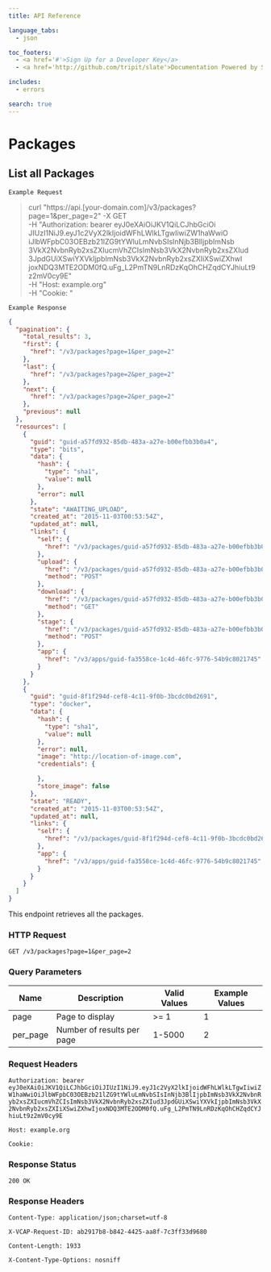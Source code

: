 ```yaml
---
title: API Reference

language_tabs:
  - json

toc_footers:
  - <a href='#'>Sign Up for a Developer Key</a>
  - <a href='http://github.com/tripit/slate'>Documentation Powered by Slate</a>

includes:
  - errors

search: true
---
```


# Packages

## List all Packages

```
Example Request
```

>curl "https://api.[your-domain.com]/v3/packages?page=1&per_page=2" -X GET \
	-H "Authorization: bearer eyJ0eXAiOiJKV1QiLCJhbGciOi
	JIUzI1NiJ9.eyJ1c2VyX2lkIjoidWFhLWlkLTgwIiwiZW1haWwiO
	iJlbWFpbC03OEBzb21lZG9tYWluLmNvbSIsInNjb3BlIjpbImNsb
	3VkX2NvbnRyb2xsZXIucmVhZCIsImNsb3VkX2NvbnRyb2xsZXIud
	3JpdGUiXSwiYXVkIjpbImNsb3VkX2NvbnRyb2xsZXIiXSwiZXhwI
	joxNDQ3MTE2ODM0fQ.uFg_L2PmTN9LnRDzKqOhCHZqdCYJhiuLt9
	z2mV0cy9E" \
	-H "Host: example.org" \
	-H "Cookie: "

```
Example Response
```

```json
{
  "pagination": {
    "total_results": 3,
    "first": {
      "href": "/v3/packages?page=1&per_page=2"
    },
    "last": {
      "href": "/v3/packages?page=2&per_page=2"
    },
    "next": {
      "href": "/v3/packages?page=2&per_page=2"
    },
    "previous": null
  },
  "resources": [
    {
      "guid": "guid-a57fd932-85db-483a-a27e-b00efbb3b0a4",
      "type": "bits",
      "data": {
        "hash": {
          "type": "sha1",
          "value": null
        },
        "error": null
      },
      "state": "AWAITING_UPLOAD",
      "created_at": "2015-11-03T00:53:54Z",
      "updated_at": null,
      "links": {
        "self": {
          "href": "/v3/packages/guid-a57fd932-85db-483a-a27e-b00efbb3b0a4"
        },
        "upload": {
          "href": "/v3/packages/guid-a57fd932-85db-483a-a27e-b00efbb3b0a4/upload",
          "method": "POST"
        },
        "download": {
          "href": "/v3/packages/guid-a57fd932-85db-483a-a27e-b00efbb3b0a4/download",
          "method": "GET"
        },
        "stage": {
          "href": "/v3/packages/guid-a57fd932-85db-483a-a27e-b00efbb3b0a4/droplets",
          "method": "POST"
        },
        "app": {
          "href": "/v3/apps/guid-fa3558ce-1c4d-46fc-9776-54b9c8021745"
        }
      }
    },
    {
      "guid": "guid-8f1f294d-cef8-4c11-9f0b-3bcdc0bd2691",
      "type": "docker",
      "data": {
        "hash": {
          "type": "sha1",
          "value": null
        },
        "error": null,
        "image": "http://location-of-image.com",
        "credentials": {

        },
        "store_image": false
      },
      "state": "READY",
      "created_at": "2015-11-03T00:53:54Z",
      "updated_at": null,
      "links": {
        "self": {
          "href": "/v3/packages/guid-8f1f294d-cef8-4c11-9f0b-3bcdc0bd2691"
        },
        "app": {
          "href": "/v3/apps/guid-fa3558ce-1c4d-46fc-9776-54b9c8021745"
        }
      }
    }
  ]
}
```

This endpoint retrieves all the packages.

### HTTP Request

`GET /v3/packages?page=1&per_page=2`

### Query Parameters

Name | Description | Valid Values | Example Values
--------- | ------- | ----------- | --------------
page | Page to display | >= 1 | 1
per_page | Number of results per page | 1-5000 | 2

### Request Headers

`Authorization: bearer eyJ0eXAiOiJKV1QiLCJhbGciOiJIUzI1NiJ9.eyJ1c2VyX2lkIjoidWFhLWlkLTgwIiwiZW1haWwiOiJlbWFpbC03OEBzb21lZG9tYWluLmNvbSIsInNjb3BlIjpbImNsb3VkX2NvbnRyb2xsZXIucmVhZCIsImNsb3VkX2NvbnRyb2xsZXIud3JpdGUiXSwiYXVkIjpbImNsb3VkX2NvbnRyb2xsZXIiXSwiZXhwIjoxNDQ3MTE2ODM0fQ.uFg_L2PmTN9LnRDzKqOhCHZqdCYJhiuLt9z2mV0cy9E`

`Host: example.org`

`Cookie:`


### Response Status

`200 OK`

### Response Headers

`Content-Type: application/json;charset=utf-8`

`X-VCAP-Request-ID: ab2917b8-b842-4425-aa8f-7c3ff33d9680`

`Content-Length: 1933`

`X-Content-Type-Options: nosniff`

